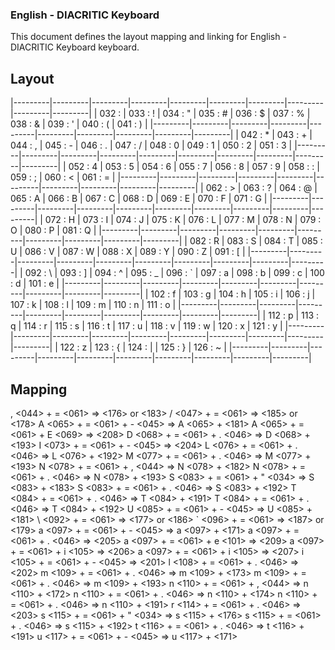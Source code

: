 ### English - DIACRITIC Keyboard
This document defines the layout mapping and linking for English - DIACRITIC Keyboard keyboard.

## Layout
|---------|---------|---------|---------|---------|---------|---------|---------|---------|---------|
| 032 :   | 033 : ! | 034 : " | 035 : # | 036 : $ | 037 : % | 038 : & | 039 : ' | 040 : ( | 041 : ) |
|---------|---------|---------|---------|---------|---------|---------|---------|---------|---------|
| 042 : * | 043 : + | 044 : , | 045 : - | 046 : . | 047 : / | 048 : 0 | 049 : 1 | 050 : 2 | 051 : 3 |
|---------|---------|---------|---------|---------|---------|---------|---------|---------|---------|
| 052 : 4 | 053 : 5 | 054 : 6 | 055 : 7 | 056 : 8 | 057 : 9 | 058 : : | 059 : ; | 060 : < | 061 : = |
|---------|---------|---------|---------|---------|---------|---------|---------|---------|---------|
| 062 : > | 063 : ? | 064 : @ | 065 : A | 066 : B | 067 : C | 068 : D | 069 : E | 070 : F | 071 : G |
|---------|---------|---------|---------|---------|---------|---------|---------|---------|---------|
| 072 : H | 073 : I | 074 : J | 075 : K | 076 : L | 077 : M | 078 : N | 079 : O | 080 : P | 081 : Q |
|---------|---------|---------|---------|---------|---------|---------|---------|---------|---------|
| 082 : R | 083 : S | 084 : T | 085 : U | 086 : V | 087 : W | 088 : X | 089 : Y | 090 : Z | 091 : [ |
|---------|---------|---------|---------|---------|---------|---------|---------|---------|---------|
| 092 : \ | 093 : ] | 094 : ^ | 095 : _ | 096 : \` | 097 : a | 098 : b | 099 : c | 100 : d | 101 : e |
|---------|---------|---------|---------|---------|---------|---------|---------|---------|---------|
| 102 : f | 103 : g | 104 : h | 105 : i | 106 : j | 107 : k | 108 : l | 109 : m | 110 : n | 111 : o |
|---------|---------|---------|---------|---------|---------|---------|---------|---------|---------|
| 112 : p | 113 : q | 114 : r | 115 : s | 116 : t | 117 : u | 118 : v | 119 : w | 120 : x | 121 : y |
|---------|---------|---------|---------|---------|---------|---------|---------|---------|---------|
| 122 : z | 123 : { | 124 : | | 125 : } | 126 : ~ |
|---------|---------|---------|---------|---------|---------|---------|---------|---------|---------|

## Mapping
, <044> + = <061> => <176> or <183>
/ <047> + = <061> => <185> or <178>
A <065> + = <061> + - <045> => A <065> + <181>
A <065> + = <061> + E <069> => <208>
D <068> + = <061> + . <046> => D <068> + <193>
I <073> + = <061> + - <045> => <204>
L <076> + = <061> + . <046> => L <076> + <192>
M <077> + = <061> + . <046> => M <077> + <193>
N <078> + = <061> + , <044> => N <078> + <182>
N <078> + = <061> + . <046> => N <078> + <193>
S <083> + = <061> + " <034> => S <083> + <183>
S <083> + = <061> + . <046> => S <083> + <192>
T <084> + = <061> + . <046> => T <084> + <191>
T <084> + = <061> + . <046> => T <084> + <192>
U <085> + = <061> + - <045> => U <085> + <181>
\ <092> + = <061> => <177> or <186>
\` <096> + = <061> => <187> or <179>
a <097> + = <061> + - <045> => a <097> + <171>
a <097> + = <061> + . <046> => <205>
a <097> + = <061> + e <101> => <209>
a <097> + = <061> + i <105> => <206>
a <097> + = <061> + i <105> => <207>
i <105> + = <061> + - <045> => <201>
l <108> + = <061> + . <046> => <202>
m <109> + = <061> + . <046> => m <109> + <173>
m <109> + = <061> + . <046> => m <109> + <193>
n <110> + = <061> + , <044> => n <110> + <172>
n <110> + = <061> + . <046> => n <110> + <174>
n <110> + = <061> + . <046> => n <110> + <191>
r <114> + = <061> + . <046> => <203>
s <115> + = <061> + " <034> => s <115> + <176>
s <115> + = <061> + . <046> => s <115> + <192>
t <116> + = <061> + . <046> => t <116> + <191>
u <117> + = <061> + - <045> => u <117> + <171>
